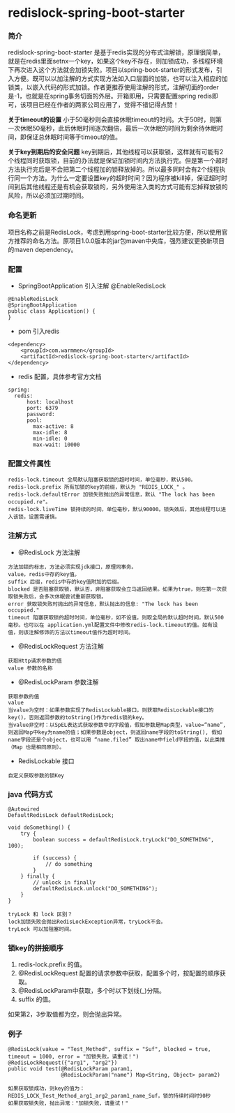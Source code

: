 # redislock-spring-boot-starter

### 简介
redislock-spring-boot-starter 是基于redis实现的分布式注解锁，原理很简单，就是在redis里面setnx一个key，如果这个key不存在，则加锁成功，多线程环境下再次进入这个方法就会加锁失败。项目以spring-boot-starter的形式发布，引入方便。既可以以加注解的方式实现方法如入口层面的加锁，也可以注入相应的加锁类，以嵌入代码的形式加锁。作者更推荐使用注解的形式，注解切面的order是-1，也就是在spring事务切面的外层。开箱即用，只需要配置spring redis即可，该项目已经在作者的两家公司应用了，觉得不错记得点赞！

**关于timeout的设置** 小于50毫秒则会直接休眠timeout的时间。大于50时，则第一次休眠50毫秒，此后休眠时间逐次翻倍，最后一次休眠的时间为剩余待休眠时间，即保证总休眠时间等于timeout的值。

**关于key到期后的安全问题** key到期后，其他线程可以获取锁，这样就有可能有2个线程同时获取锁，目前的办法就是保证加锁时间内方法执行完。但是第一个超时方法执行完后是不会把第二个线程加的锁释放掉的。所以最多同时会有2个线程执行同一个方法。为什么一定要设置key的超时时间？因为程序被kill掉，保证超时时间到后其他线程还是有机会获取锁的，另外使用注入类的方式可能有忘掉释放锁的风险，所以必须加过期时间。

### 命名更新
项目名称之前是RedisLock，考虑到用spring-boot-starter比较方便，所以使用官方推荐的命名方法。原项目1.0.0版本的jar包maven中央库，强烈建议更换新项目的maven dependency。

### 配置
- SpringBootApplication 引入注解 @EnableRedisLock
```
@EnableRedisLock
@SpringBootApplication
public class Application() {
}
```

- pom 引入redis
```
<dependency>
    <groupId>com.warmmen</groupId>
    <artifactId>redislock-spring-boot-starter</artifactId>
</dependency>
```
- redis 配置，具体参考官方文档
```
spring:
  redis:
      host: localhost
      port: 6379
      password:
      pool:
        max-active: 8
        max-idle: 8
        min-idle: 0
        max-wait: 10000
```
### 配置文件属性
```
redis-lock.timeout 全局默认阻塞获取锁的超时时间，单位毫秒，默认500。
redis-lock.prefix 所有加锁的key的前缀，默认为 "REDIS_LOCK_" 。
redis-lock.defaultError 加锁失败抛出的异常信息，默认 "The lock has been occupied.re"。
redis-lock.liveTime 锁持续的时间，单位毫秒，默认90000。锁失效后，其他线程可以进入该锁，设置需谨慎。
```

### 注解方式
- @RedisLock 方法注解
```
方法加锁的标志，方法必须实现jdk接口，原理同事务。
value，redis中存的key值。
suffix 后缀，redis中存的key值附加的后缀。
blocked 是否阻塞获取锁，默认否，非阻塞获取会立马返回结果。如果为true，则在第一次获取锁失败后，会多次休眠尝试重新获取锁。
error 获取锁失败时抛出的异常信息，默认抛出的信息: "The lock has been occupied."
timeout 阻塞获取锁的超时时间，单位毫秒，如不设值，则取全局的默认超时时间，默认500毫秒。也可以在 application.yml配置文件中修改redis-lock.timeout的值。如有设值，则该注解修饰的方法以timeout值作为超时时间。
```

- @RedisLockRequest 方法注解
```
获取Http请求参数的值
value 参数的名称
```

- @RedisLockParam 参数注解
```
获取参数的值
value
当value为空时：如果参数实现了RedisLockable接口，则获取RedisLockable接口的key()，否则返回参数的toString()作为redis锁的key。
当value非空时：以SpEL表达式获取参数中的字段值，假如参数是Map类型，value=“name”, 则返回Map中key为name的值；如果参数是object，则返回name字段的toString(), 假如name字段还是个object，也可以用 “name.filed” 取出name中field字段的值，以此类推（Map 也是相同原则）。
```

- RedisLockable 接口
```
自定义获取参数的锁Key
```
### java 代码方式
```
@Autowired
DefaultRedisLock defaultRedisLock;

void doSomething() {
    try {
        boolean success = defaultRedisLock.tryLock("DO_SOMETHING", 100);
        
        if (success) {
            // do something
        }
    } finally {
        // unlock in finally
        defaultRedisLock.unlock("DO_SOMETHING");
    }
}

tryLock 和 lock 区别？
lock加锁失败会抛出RedisLockException异常，tryLock不会。
tryLock 可以加阻塞时间。
```

### 锁key的拼接顺序
1. redis-lock.prefix 的值。
2. @RedisLockRequest 配置的请求参数中获取，配置多个时，按配置的顺序获取。
3. @RedisLockParam中获取，多个时以下划线(_)分隔。
4. suffix 的值。

如果第2，3步取值都为空，则会抛出异常。

### 例子
```
@RedisLock(vakue = "Test_Method", suffix = "Suf", blocked = true, timeout = 1000, error = "加锁失败，请重试！")
@RedisLockRequest({"arg1", "arg2"})
public void test(@RedisLockParam param1,
                 @RedisLockParam("name") Map<String, Object> param2)

如果获取锁成功，则key的值为：REDIS_LOCK_Test_Method_arg1_arg2_param1_name_Suf，锁的持续时间时90秒
如果获取锁失败，抛出异常："加锁失败，请重试！"
```
